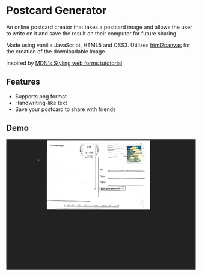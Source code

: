 # Postcard Generator

An online postcard creator that takes a postcard image and allows the user to write on it and save the result on their computer for future sharing.

Made using vanilla JavaScript, HTML5 and CSS3. Utilizes [html2canvas](https://github.com/niklasvh/html2canvas) for the creation of the downloadable image.

Inspired by [MDN's Styling web forms tutotorial](https://developer.mozilla.org/en-US/docs/Learn/Forms/Styling_web_forms)

## Features

* Supports png format
* Handwriting-like text
* Save your postcard to share with friends

## Demo

![demo](https://github.com/bofmar/postcard-generator/blob/main/images/postcard-demo.gif)
